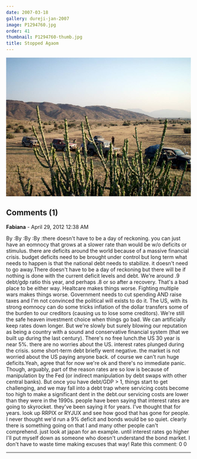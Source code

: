 ```yaml
---
date: 2007-03-18
gallery: dureji-jan-2007
image: P1294760.jpg
order: 41
thumbnail: P1294760-thumb.jpg
title: Stopped Agaom
---
```


![Stopped Agaom](./P1294760.jpg)

<div id="comments">

## Comments (1)

**Fabiana** - April 29, 2012 12:38 AM

By :By :By :By :there doesn't have to be a day of reckoning. you can just have an eomnocy that grows at a slower rate than would be w/o deficits or stimulus. there are deficits around the world because of a massive financial crisis. budget deficits need to be brought under control but long term what needs to happen is that the national debt needs to stabilize. it doesn't need to go away.There doesn't have to be a day of reckoning but there will be if nothing is done with the current deficit levels and debt. We're around .9 debt/gdp ratio this year, and perhaps .8 or so after a recovery. That's a bad place to be either way. Healtcare makes things worse. Fighting multiple wars makes things worse. Government needs to cut spending AND raise taxes and I'm not convinced the political will exists to do it. The US, with its strong eomnocy can do some tricks inflation of the dollar transfers some of the burden to our creditors (causing us to lose some creditors). We're still the safe heaven investment choice when things go bad. We can artificially keep rates down longer. But we're slowly but surely blowing our reputation as being a country with a sound and conservative financial system (that we built up during the last century). There's no free lunch.the US 30 year is near 5%. there are no worries about the US. interest rates plunged during the crisis. some short-term debt briefly went negative. the market is not worried about the US paying anyone back. of course we can't run huge deficits.Yeah, agree that for now we're ok and there's no immediate panic. Though, arguably, part of the reason rates are so low is because of manipulation by the Fed (or indirect manipulation by debt swaps with other central banks). But once you have debt/GDP > 1, things start to get challenging, and we may fall into a debt trap where servicing costs become too high to make a significant dent in the debt.our servicing costs are lower than they were in the 1990s. people have been saying that interest rates are going to skyrocket. they've been saying it for years. I've thought that for years. look up RRPIX or RYJUX and see how good that has gone for people. I never thought we'd run a 9% deficit and bonds would be so quiet. clearly there is something going on that I and many other people can't comprehend. just look at japan for an example. until interest rates go higher I'll put myself down as someone who doesn't understand the bond market. I don't have to waste time making excuses that way! Rate this comment: 0 0

---

</div>